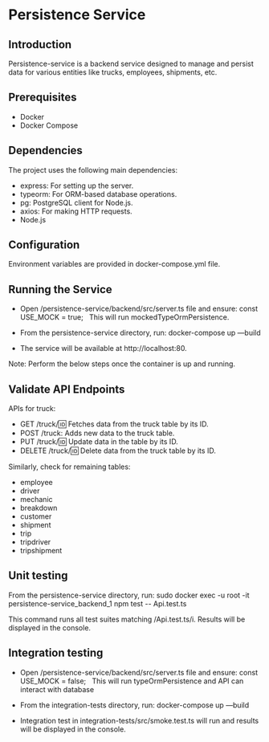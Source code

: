 # Persistence Service

## Introduction

Persistence-service is a backend service designed to manage and persist data for various entities like trucks, employees, shipments, etc.

## Prerequisites

* Docker
* Docker Compose

## Dependencies

The project uses the following main dependencies:
* express: For setting up the server.
* typeorm: For ORM-based database operations.
* pg: PostgreSQL client for Node.js.
* axios: For making HTTP requests.
* Node.js

## Configuration

Environment variables are provided in docker-compose.yml file.

## Running the Service

* Open /persistence-service/backend/src/server.ts file and ensure: const USE_MOCK = true;   This will run mockedTypeOrmPersistence.

* From the persistence-service directory, run: docker-compose up —build
  
* The service will be available at http://localhost:80.

Note: Perform the below steps once the container is up and running.

## Validate API Endpoints

APIs for truck:
* GET /truck/:id: Fetches data from the truck table by its ID.
* POST /truck: Adds new data to the truck table.
* PUT /truck/:id: Update data in the table by its ID.
* DELETE /truck/:id: Delete data from the truck table by its ID.

Similarly, check for remaining tables:
* employee
* driver
* mechanic
* breakdown
* customer
* shipment
* trip
* tripdriver
* tripshipment

## Unit testing

From the persistence-service directory, run:
sudo docker exec -u root -it persistence-service_backend_1 npm test -- Api.test.ts

This command runs all test suites matching /Api.test.ts/i. 
Results will be displayed in the console.

## Integration testing

* Open /persistence-service/backend/src/server.ts file and ensure: const USE_MOCK = false;   This will run typeOrmPersistence and API can interact with database

* From the integration-tests directory, run: docker-compose up —build

*  Integration test in integration-tests/src/smoke.test.ts will run and results will be displayed in the console.
